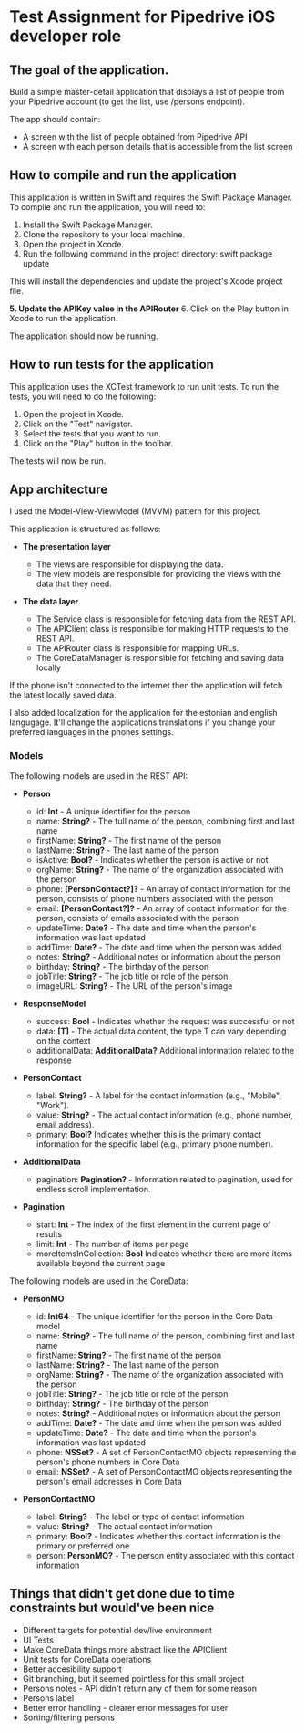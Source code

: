 # Test Assignment for Pipedrive iOS developer role

## The goal of the application.

Build a simple master-detail application that displays a list of people from your Pipedrive account (to get
the list, use /persons endpoint).

The app should contain:

- A screen with the list of people obtained from Pipedrive API
- A screen with each person details that is accessible from the list screen

## How to compile and run the application
This application is written in Swift and requires the Swift Package Manager. To compile and run the application, you will need to:

1. Install the Swift Package Manager.
2. Clone the repository to your local machine.
3. Open the project in Xcode.
4. Run the following command in the project directory:
swift package update

This will install the dependencies and update the project's Xcode project file.

**5. Update the APIKey value in the APIRouter**
6. Click on the Play button in Xcode to run the application.

The application should now be running.

## How to run tests for the application
This application uses the XCTest framework to run unit tests. To run the tests, you will need to do the following:

1. Open the project in Xcode.
2. Click on the "Test" navigator.
3. Select the tests that you want to run.
4. Click on the "Play" button in the toolbar.

The tests will now be run.

## App architecture

I used the Model-View-ViewModel (MVVM) pattern for this project.

This application is structured as follows:

* **The presentation layer**
    * The views are responsible for displaying the data.
    * The view models are responsible for providing the views with the data that they need.
    
* **The data layer**
    * The Service class is responsible for fetching data from the REST API.
    * The APIClient class is responsible for making HTTP requests to the REST API.
    * The APIRouter class is responsible for mapping URLs.
    * The CoreDataManager is responsible for fetching and saving data locally 

If the phone isn't connected to the internet then the application will fetch the latest locally saved data. 

I also added localization for the application for the estonian and english langugage. It'll change the applications translations if you change your preferred languages in the phones settings.

### Models 

The following models are used in the REST API:

* **Person**
    * id: **Int** - A unique identifier for the person
    * name: **String?** - The full name of the person, combining first and last name 
    * firstName: **String?** - The first name of the person
    * lastName: **String?** - The last name of the person
    * isActive: **Bool?** - Indicates whether the person is active or not
    * orgName: **String?** - The name of the organization associated with the person
    * phone: **[PersonContact?]?** - An array of contact information for the person, consists of phone numbers associated with the person
    * email: **[PersonContact?]?** - An array of contact information for the person, consists of emails associated with the person
    * updateTime: **Date?** - The date and time when the person's information was last updated
    * addTime: **Date?** - The date and time when the person was added
    * notes: **String?** - Additional notes or information about the person
    * birthday: **String?** - The birthday of the person
    * jobTitle: **String?** - The job title or role of the person
    * imageURL: **String?** - The URL of the person's image
    
* **ResponseModel**
    * success: **Bool** - Indicates whether the request was successful or not  
    * data: **[T]** - The actual data content, the type T can vary depending on the context
    * additionalData: **AdditionalData?** Additional information related to the response

* **PersonContact**
    * label: **String?** - A label for the contact information (e.g., "Mobile", "Work").
    * value: **String?** - The actual contact information (e.g., phone number, email address).
    * primary: **Bool?** Indicates whether this is the primary contact information for the specific label (e.g., primary phone number).
    
* **AdditionalData**
    * pagination: **Pagination?** - Information related to pagination, used for endless scroll implementation.
    
* **Pagination**
    * start: **Int** - The index of the first element in the current page of results
    * limit: **Int** - The number of items per page
    * moreItemsInCollection: **Bool** Indicates whether there are more items available beyond the current page
    
The following models are used in the CoreData:

* **PersonMO**
    * id: **Int64** - The unique identifier for the person in the Core Data model
    * name: **String?** - The full name of the person, combining first and last name
    * firstName: **String?** - The first name of the person
    * lastName: **String?** - The last name of the person
    * orgName: **String?** - The name of the organization associated with the person
    * jobTitle: **String?** - The job title or role of the person
    * birthday: **String?** - The birthday of the person
    * notes: **String?** - Additional notes or information about the person
    * addTime: **Date?** - The date and time when the person was added
    * updateTime: **Date?** - The date and time when the person's information was last updated
    * phone: **NSSet?** - A set of PersonContactMO objects representing the person's phone numbers in Core Data
    * email: **NSSet?** -  A set of PersonContactMO objects representing the person's email addresses in Core Data
    
* **PersonContactMO**
    * label: **String?** - The label or type of contact information
    * value: **String?** - The actual contact information
    * primary: **Bool?** - Indicates whether this contact information is the primary or preferred one
    * person: **PersonMO?** - The person entity associated with this contact information

## Things that didn't get done due to time constraints but would've been nice 

* Different targets for potential dev/live environment
* UI Tests
* Make CoreData things more abstract like the APIClient
* Unit tests for CoreData operations
* Better accesibility support
* Git branching, but it seemed pointless for this small project
* Persons notes - API didn't return any of them for some reason
* Persons label
* Better error handling - clearer error messages for user
* Sorting/filtering persons
